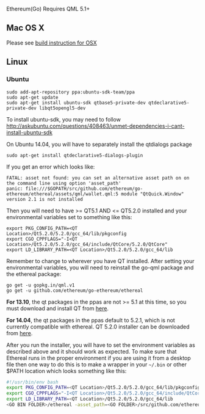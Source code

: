 Ethereum(Go) Requires QML 5.1+

## Mac OS X

Please see [build instruction for OSX](https://github.com/ethereum/go-ethereum/wiki/Building-Instructions-for-Mac)

## Linux

### Ubuntu

    sudo add-apt-repository ppa:ubuntu-sdk-team/ppa
    sudo apt-get update
    sudo apt-get install ubuntu-sdk qtbase5-private-dev qtdeclarative5-private-dev libqt5opengl5-dev

To install ubuntu-sdk, you may need to follow http://askubuntu.com/questions/408463/unmet-dependencies-i-cant-install-ubuntu-sdk

On Ubuntu 14.04, you will have to separately install the qtdialogs package

    sudo apt-get install qtdeclarative5-dialogs-plugin

If you get an error which looks like:

    FATAL: asset not found: you can set an alternative asset path on on the command line using option 'asset_path'
    panic: file:///$GOPATH/src/github.com/ethereum/go-ethereum/ethereal/assets/qml/wallet.qml:5 module "QtQuick.Window" version 2.1 is not installed

Then you will need to have >= QT5.1 AND <= QT5.2.0 installed and your environmental variables set to something like this:

    export PKG_CONFIG_PATH=<QT Location>/Qt5.2.0/5.2.0/gcc_64/lib/pkgconfig
    export CGO_CPPFLAGS="-I<QT Location>/Qt5.2.0/5.2.0/gcc_64/include/QtCore/5.2.0/QtCore"
    export LD_LIBRARY_PATH=<QT Location>/Qt5.2.0/5.2.0/gcc_64/lib

Remember to change <QT Location> to wherever you have QT installed. After setting your environmental variables, you will need to reinstall the go-qml package and the ethereal package:

    go get -u gopkg.in/qml.v1
    go get -u github.com/ethereum/go-ethereum/ethereal

**For 13.10**, the qt packages in the ppas are not >= 5.1 at this time, so you must download and install QT from [here](https://download.qt-project.org/archive/qt/5.2/5.2.0/). 

**For 14.04**, the qt packages in the ppas default to 5.2.1, which is not currently compatible with ethereal. QT 5.2.0 installer can be downloaded from [here](https://download.qt-project.org/archive/qt/5.2/5.2.0/). 

After you run the installer, you will have to set the environment variables as described above and it should work as expected. To make sure that Ethereal runs in the proper environment if you are using it from a desktop file then one way to do this is to make a wrapper in your `~/.bin` or other $PATH location which looks something like this:

```bash
#!/usr/bin/env bash
export PKG_CONFIG_PATH=<QT Location>/Qt5.2.0/5.2.0/gcc_64/lib/pkgconfig
export CGO_CPPFLAGS="-I<QT Location>/Qt5.2.0/5.2.0/gcc_64/include/QtCore/5.2.0/QtCore"
export LD_LIBRARY_PATH=<QT Location>/Qt5.2.0/5.2.0/gcc_64/lib  
<GO BIN FOLDER>/ethereal -asset_path=<GO FOLDER>/src/github.com/ethereum/go-ethereum/ethereal/assets
```